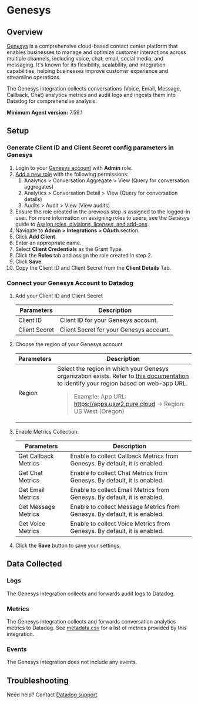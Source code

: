 # Genesys

## Overview

[Genesys][1] is a comprehensive cloud-based contact center platform that enables businesses to manage and optimize customer interactions across multiple channels, including voice, chat, email, social media, and messaging. It's known for its flexibility, scalability, and integration capabilities, helping businesses improve customer experience and streamline operations.

The Genesys integration collects conversations (Voice, Email, Message, Callback, Chat) analytics metrics and audit logs and ingests them into Datadog for comprehensive analysis.

**Minimum Agent version:** 7.59.1

## Setup

### Generate Client ID and Client Secret config parameters in Genesys
1. Login to your [Genesys account][2] with **Admin** role.
2. [Add a new role][3] with the following permissions:
    1. Analytics > Conversation Aggregate > View (Query for conversation aggregates)
    2. Analytics > Conversation Detail > View (Query for conversation details)
    3. Audits > Audit > View (View audits)
3. Ensure the role created in the previous step is assigned to the logged-in user. For more information on assigning roles to users, see the Genesys guide to [Assign roles, divisions, licenses, and add-ons][4].
4. Navigate to **Admin > Integrations > OAuth** section.
5. Click **Add Client**.
6. Enter an appropriate name.
7. Select **Client Credentials** as the Grant Type.
8. Click the **Roles** tab and assign the role created in step 2.
9. Click **Save**.
10. Copy the Client ID and Client Secret from the **Client Details** Tab. 

### Connect your Genesys Account to Datadog

1. Add your Client ID and Client Secret

    |Parameters| Description                                                                                    |
    |--------------------|------------------------------------------------------------------------------------------------|
    |Client ID| Client ID for your Genesys account.                                                        |
    |Client Secret| Client Secret for your Genesys account.                                                 |

2. Choose the region of your Genesys account

    |Parameters| Description |
    |--------------------|------------------------------------------------------------------------------------------------|
    | Region   | Select the region in which your Genesys organization exists. Refer to [this documentation][7] to identify your region based on web-app URL.<br><blockquote>Example: App URL: https://apps.usw2.pure.cloud -> Region: US West (Oregon)</blockquote>|

3. Enable Metrics Collection:

    |Parameters| Description |
    |--------------------|------------------------------------------------------------------------------------------------|
    |Get Callback Metrics| Enable to collect Callback Metrics from Genesys. By default, it is enabled. |
    |Get Chat Metrics| Enable to collect Chat Metrics from Genesys. By default, it is enabled. |
    |Get Email Metrics| Enable to collect Email Metrics from Genesys. By default, it is enabled. |
    |Get Message Metrics| Enable to collect Message Metrics from Genesys. By default, it is enabled. |
    |Get Voice Metrics| Enable to collect Voice Metrics from Genesys. By default, it is enabled. |

4. Click the **Save** button to save your settings.

## Data Collected

### Logs 
The Genesys integration collects and forwards audit logs to Datadog.

### Metrics

The Genesys integration collects and forwards conversation analytics metrics to Datadog. See [metadata.csv][5] for a list of metrics provided by this integration.

### Events

The Genesys integration does not include any events.

## Troubleshooting

Need help? Contact [Datadog support][6].

[1]: https://www.genesys.com/genesys-cloud
[2]: https://apps.mypurecloud.com/
[3]: https://help.mypurecloud.com/articles/add-roles/
[4]: https://help.mypurecloud.com/articles/assign-roles-divisions-licenses-and-add-ons/#citem_3b80-08e1
[5]: https://github.com/DataDog/integrations-core/blob/master/genesys/metadata.csv
[6]: https://docs.datadoghq.com/help/
[7]: https://developer.genesys.cloud/platform/api/